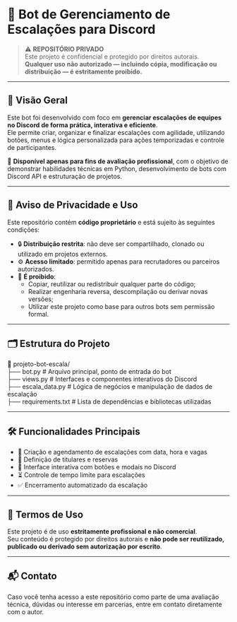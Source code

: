 # 🤖 Bot de Gerenciamento de Escalações para Discord

> ⚠️ **REPOSITÓRIO PRIVADO**  
> Este projeto é confidencial e protegido por direitos autorais.  
> **Qualquer uso não autorizado — incluindo cópia, modificação ou distribuição — é estritamente proibido.**

---

## 📌 Visão Geral

Este bot foi desenvolvido com foco em **gerenciar escalações de equipes no Discord de forma prática, interativa e eficiente**.  
Ele permite criar, organizar e finalizar escalações com agilidade, utilizando botões, menus e lógica personalizada para ações temporizadas e controle de participantes.

🧪 **Disponível apenas para fins de avaliação profissional**, com o objetivo de demonstrar habilidades técnicas em Python, desenvolvimento de bots com Discord API e estruturação de projetos.

---

## 🔐 Aviso de Privacidade e Uso

Este repositório contém **código proprietário** e está sujeito às seguintes condições:

- 🔒 **Distribuição restrita**: não deve ser compartilhado, clonado ou utilizado em projetos externos.
- ⚙️ **Acesso limitado**: permitido apenas para recrutadores ou parceiros autorizados.
- 🚫 **É proibido**:
  - Copiar, reutilizar ou redistribuir qualquer parte do código;
  - Realizar engenharia reversa, descompilação ou derivar novas versões;
  - Utilizar este projeto como base para outros bots sem permissão formal.

---

## 🗂️ Estrutura do Projeto

📁 projeto-bot-escala/<br>
├── bot.py # Arquivo principal, ponto de entrada do bot<br>
├── views.py # Interfaces e componentes interativos do Discord<br>
├── escala_data.py # Lógica de negócios e manipulação de dados de escalação<br>
├── requirements.txt # Lista de dependências e bibliotecas utilizadas


---

## 🛠️ Funcionalidades Principais

- 📆 Criação e agendamento de escalações com data, hora e vagas
- 👥 Definição de titulares e reservas
- 🧩 Interface interativa com botões e modais no Discord
- ⏳ Controle de tempo limite para escalações
- ✅ Encerramento automatizado da escalação

---

## 🚫 Termos de Uso

Este projeto é de uso **estritamente profissional e não comercial**.  
Seu conteúdo é protegido por direitos autorais e **não pode ser reutilizado, publicado ou derivado sem autorização por escrito**.

---

## 📬 Contato

Caso você tenha acesso a este repositório como parte de uma avaliação técnica, dúvidas ou interesse em parcerias, entre em contato diretamente com o autor.

